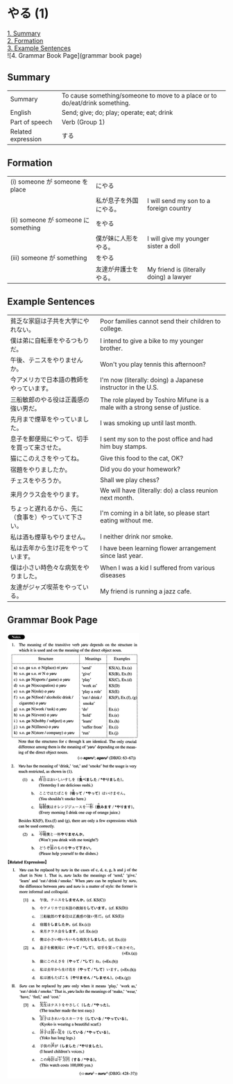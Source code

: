 # やる (1)

[1. Summary](#summary)<br>
[2. Formation](#formation)<br>
[3. Example Sentences](#example-sentences)<br>
![4. Grammar Book Page](grammar book page)<br>


## Summary

<table><tr>   <td>Summary</td>   <td>To cause something/someone to move to a place or to do/eat/drink something.</td></tr><tr>   <td>English</td>   <td>Send; give; do; play; operate; eat; drink</td></tr><tr>   <td>Part of speech</td>   <td>Verb (Group 1)</td></tr><tr>   <td>Related expression</td>   <td>する</td></tr></table>

## Formation

<table class="table"><tbody><tr class="tr head"><td class="td"><span class="numbers">(i)</span> <span class="bold">someone が someone を place</span></td><td class="td"><span class="concept">にやる</span></td><td class="td"></td></tr><tr class="tr"><td class="td"></td><td class="td"><span>私が息子を外国</span><span class="concept">にやる</span><span>。</span></td><td class="td"><span>I will send my son to a foreign country</span></td></tr><tr class="tr head"><td class="td"><span class="numbers">(ii)</span> <span class="bold">someone が someone に something</span></td><td class="td"><span class="concept">をやる</span></td><td class="td"></td></tr><tr class="tr"><td class="td"></td><td class="td"><span>僕が妹に人形</span><span class="concept">をやる</span><span>。</span></td><td class="td"><span>I will give my younger sister a doll</span></td></tr><tr class="tr head"><td class="td"><span class="numbers">(iii)</span> <span class="bold">someone が something</span></td><td class="td"><span class="concept">をやる</span></td><td class="td"></td></tr><tr class="tr"><td class="td"></td><td class="td"><span>友達が弁護士</span><span class="concept">をやる</span><span>。</span></td><td class="td"><span>My friend is (literally doing) a lawyer</span></td></tr></tbody></table>

## Example Sentences

<table><tr>   <td>貧乏な家庭は子共を大学にやれない。</td>   <td>Poor families cannot send their children to college.</td></tr><tr>   <td>僕は弟に自転車をやるつもりだ。</td>   <td>I intend to give a bike to my younger brother.</td></tr><tr>   <td>午後、テニスをやりませんか。</td>   <td>Won't you play tennis this afternoon?</td></tr><tr>   <td>今アメリカで日本語の教師をやっています。</td>   <td>I'm now (literally: doing) a Japanese instructor in the U.S.</td></tr><tr>   <td>三船敏郎のやる役は正義感の強い男だ。</td>   <td>The role played by Toshiro Mifune is a male with a strong sense of justice.</td></tr><tr>   <td>先月まで煙草をやっていました。</td>   <td>I was smoking up until last month.</td></tr><tr>   <td>息子を郵便局にやって、切手を買って来させた。</td>   <td>I sent my son to the post office and had him buy stamps.</td></tr><tr>   <td>猫にこのえさをやってね。</td>   <td>Give this food to the cat, OK?</td></tr><tr>   <td>宿題をやりましたか。</td>   <td>Did you do your homework?</td></tr><tr>   <td>チェスをやろうか。</td>   <td>Shall we play chess?</td></tr><tr>   <td>来月クラス会をやります。</td>   <td>We will have (literally: do) a class reunion next month.</td></tr><tr>   <td>ちょっと遅れるから、先に（食事を）やっていて下さい。</td>   <td>I'm coming in a bit late, so please start eating without me.</td></tr><tr>   <td>私は酒も煙草もやりません。</td>   <td>I neither drink nor smoke.</td></tr><tr>   <td>私は去年から生け花をやっています。</td>   <td>I have been learning flower arrangement since last year.</td></tr><tr>   <td>僕は小さい時色々な病気をやりました。</td>   <td>When I was a kid I suffered from various diseases</td></tr><tr>   <td>友達がジャズ喫茶をやっている。</td>   <td>My friend is running a jazz cafe.</td></tr></table>

## Grammar Book Page

![](../img/Intermediateやる1.png)

